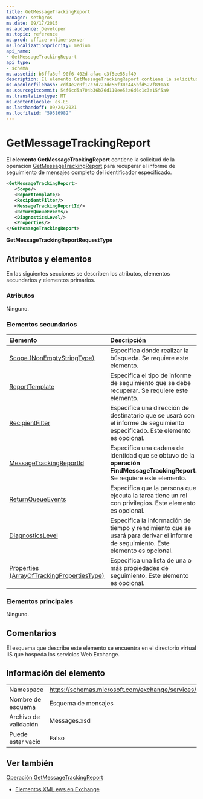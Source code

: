 ```yaml
---
title: GetMessageTrackingReport
manager: sethgros
ms.date: 09/17/2015
ms.audience: Developer
ms.topic: reference
ms.prod: office-online-server
ms.localizationpriority: medium
api_name:
- GetMessageTrackingReport
api_type:
- schema
ms.assetid: b6ffa8ef-90f6-402d-afac-c3f5ee55cf49
description: El elemento GetMessageTrackingReport contiene la solicitud de la operación GetMessageTrackingReport para recuperar el informe de seguimiento de mensajes completo del identificador especificado.
ms.openlocfilehash: cdf4e2c0f17c7d723dc56f30c445bfd527f891a3
ms.sourcegitcommit: 54f6cd5a704b36b76d110ee53a6d6c1c3e15f5a9
ms.translationtype: MT
ms.contentlocale: es-ES
ms.lasthandoff: 09/24/2021
ms.locfileid: "59516982"
---
```

# <a name="getmessagetrackingreport"></a>GetMessageTrackingReport

El **elemento GetMessageTrackingReport** contiene la solicitud de la operación [GetMessageTrackingReport](getmessagetrackingreport-operation.md) para recuperar el informe de seguimiento de mensajes completo del identificador especificado. 
  
```XML
<GetMessageTrackingReport>
   <Scope/>
   <ReportTemplate/>
   <RecipientFilter/>
   <MessageTrackingReportId/>
   <ReturnQueueEvents/>
   <DiagnosticsLevel/>
   <Properties/>
</GetMessageTrackingReport>
```

 **GetMessageTrackingReportRequestType**
## <a name="attributes-and-elements"></a>Atributos y elementos

En las siguientes secciones se describen los atributos, elementos secundarios y elementos primarios.
  
### <a name="attributes"></a>Atributos

Ninguno.
  
### <a name="child-elements"></a>Elementos secundarios

|**Elemento**|**Descripción**|
|:-----|:-----|
|[Scope (NonEmptyStringType)](scope-nonemptystringtype.md) <br/> |Especifica dónde realizar la búsqueda. Se requiere este elemento.  <br/> |
|[ReportTemplate](reporttemplate.md) <br/> |Especifica el tipo de informe de seguimiento que se debe recuperar. Se requiere este elemento.  <br/> |
|[RecipientFilter](recipientfilter.md) <br/> |Especifica una dirección de destinatario que se usará con el informe de seguimiento especificado. Este elemento es opcional.  <br/> |
|[MessageTrackingReportId](messagetrackingreportid.md) <br/> |Especifica una cadena de identidad que se obtuvo de la **operación FindMessageTrackingReport.** Se requiere este elemento.  <br/> |
|[ReturnQueueEvents](returnqueueevents.md) <br/> |Especifica que la persona que ejecuta la tarea tiene un rol con privilegios. Este elemento es opcional.  <br/> |
|[DiagnosticsLevel](diagnosticslevel.md) <br/> |Especifica la información de tiempo y rendimiento que se usará para derivar el informe de seguimiento. Este elemento es opcional.  <br/> |
|[Properties (ArrayOfTrackingPropertiesType)](properties-arrayoftrackingpropertiestype.md) <br/> |Especifica una lista de una o más propiedades de seguimiento. Este elemento es opcional.  <br/> |
   
### <a name="parent-elements"></a>Elementos principales

Ninguno.
  
## <a name="remarks"></a>Comentarios

El esquema que describe este elemento se encuentra en el directorio virtual IIS que hospeda los servicios Web Exchange.
  
## <a name="element-information"></a>Información del elemento

|||
|:-----|:-----|
|Namespace  <br/> |https://schemas.microsoft.com/exchange/services/2006/messages  <br/> |
|Nombre de esquema  <br/> |Esquema de mensajes  <br/> |
|Archivo de validación  <br/> |Messages.xsd  <br/> |
|Puede estar vacío  <br/> |Falso  <br/> |
   
## <a name="see-also"></a>Ver también



[Operación GetMessageTrackingReport](getmessagetrackingreport-operation.md)


- [Elementos XML ews en Exchange](ews-xml-elements-in-exchange.md)

